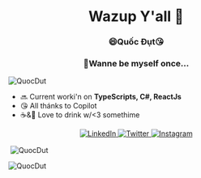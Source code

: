  <h1 align='center'>Wazup Y'all 👋 </h1>
 <h3 align='center'>😄Quốc Đụt😘</h3>
 <h3 align='center'>🏅Wanne be myself once...</h3>
<p align="left"> 
  <img src="https://komarev.com/ghpvc/?username=QuocDut&label=Profile%20views&color=0e75b6&style=flat" alt="QuocDut" /> 
</p>

- 🔜 Current worki'n on **TypeScripts, C#, ReactJs**
- 😘 All thánks to Copilot
- ☕&🍻 Love to drink w/<3 somethime
<p align="center">
  <a href="https://www.linkedin.com/in/quocdut/">
    <img src="https://img.shields.io/badge/-LinkedIn-blue?style=flat-square&logo=Linkedin&logoColor=white&link=https://www.linkedin.com/in/quocdut/" alt="LinkedIn" />
  </a>
  <a href="https://twitter.com/quocdut">
    <img src="https://img.shields.io/twitter/follow/quocdut?label=Twitter&style=social" alt="Twitter" />
  </a>
  <a href="https://www.instagram.com/quocdut/">
    <img src="https://img.shields.io/badge/-Instagram-E4405F?style=flat-square&logo=instagram&logoColor=white&link=https://www.instagram.com/quocdut/" alt="Instagram" />
  </a>
</p>
<p>&nbsp;<img align="center" src="https://github-readme-stats.vercel.app/api?username=QuocDut&show_icons=true&locale=en" alt="QuocDut" /></p>

<p><img align="center" src="https://github-readme-streak-stats.herokuapp.com/?user=QuocDut&" alt="QuocDut" /></p>

<!-- create specific lines for readme -->
